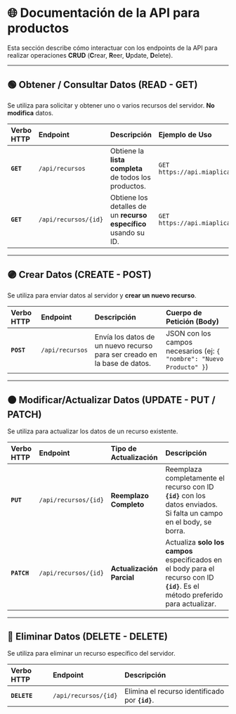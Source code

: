 # 🌐 Documentación de la API para productos

Esta sección describe cómo interactuar con los endpoints de la API para realizar operaciones **CRUD** (**C**rear, **R**eer, **U**pdate, **D**elete).

---

## 🟢 Obtener / Consultar Datos (READ - GET)

Se utiliza para solicitar y obtener uno o varios recursos del servidor. **No modifica** datos.

| Verbo HTTP | Endpoint | Descripción | Ejemplo de Uso |
| :--- | :--- | :--- | :--- |
| **`GET`** | `/api/recursos` | Obtiene la **lista completa** de todos los productos. | `GET https://api.miaplicacion.com/api/recursos` |
| **`GET`** | `/api/recursos/{id}` | Obtiene los detalles de un **recurso específico** usando su ID. | `GET https://api.miaplicacion.com/api/recursos/42` |

---

## 🟣 Crear Datos (CREATE - POST)

Se utiliza para enviar datos al servidor y **crear un nuevo recurso**.

| Verbo HTTP | Endpoint | Descripción | Cuerpo de Petición (Body) |
| :--- | :--- | :--- | :--- |
| **`POST`** | `/api/recursos` | Envía los datos de un nuevo recurso para ser creado en la base de datos. | JSON con los campos necesarios (ej: `{ "nombre": "Nuevo Producto" }`) |

---

## 🟠 Modificar/Actualizar Datos (UPDATE - PUT / PATCH)

Se utiliza para actualizar los datos de un recurso existente.

| Verbo HTTP | Endpoint | Tipo de Actualización | Descripción |
| :--- | :--- | :--- | :--- |
| **`PUT`** | `/api/recursos/{id}` | **Reemplazo Completo** | Reemplaza completamente el recurso con ID **`{id}`** con los datos enviados. Si falta un campo en el body, se borra. |
| **`PATCH`** | `/api/recursos/{id}` | **Actualización Parcial** | Actualiza **solo los campos** especificados en el body para el recurso con ID **`{id}`**. Es el método preferido para actualizar. |

---

## 🔴 Eliminar Datos (DELETE - DELETE)

Se utiliza para eliminar un recurso específico del servidor.

| Verbo HTTP | Endpoint | Descripción |
| :--- | :--- | :--- |
| **`DELETE`** | `/api/recursos/{id}` | Elimina el recurso identificado por **`{id}`**. |